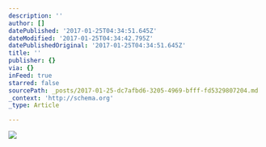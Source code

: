 ```yaml
---
description: ''
author: []
datePublished: '2017-01-25T04:34:51.645Z'
dateModified: '2017-01-25T04:34:42.795Z'
datePublishedOriginal: '2017-01-25T04:34:51.645Z'
title: ''
publisher: {}
via: {}
inFeed: true
starred: false
sourcePath: _posts/2017-01-25-dc7afbd6-3205-4969-bfff-fd5329807204.md
_context: 'http://schema.org'
_type: Article

---
```

![](https://the-grid-user-content.s3-us-west-2.amazonaws.com/a89f2dcb-542f-4b06-b3d7-3e10912f2902.jpg)